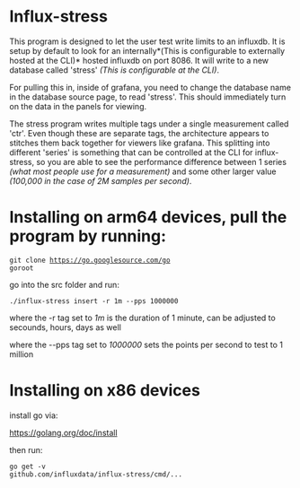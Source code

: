 # Influx-stress
This program is designed to let the user test write limits to an influxdb.  It is setup by default to look for an internally*(This is configurable to externally hosted at the CLI)* hosted influxdb on port 8086.  It will write to a new database called 'stress' *(This is configurable at the CLI)*.

For pulling this in, inside of grafana, you need to change the database name in the database source page, to read 'stress'.  This should immediately turn on the data in the panels for viewing.

The stress program writes multiple tags under a single measurement called 'ctr'.  Even though these are separate tags, the architecture appears to stitches them back together for viewers like grafana.  This splitting into different 'series' is something that can be controlled at the CLI for influx-stress, so you are able to see the performance difference between 1 series *(what most people use for a measurement)* and some other larger value *(100,000 in the case of 2M samples per second)*.

# Installing on arm64 devices, pull the program by running:
<code>git clone https://go.googlesource.com/go goroot</code>

go into the src folder and run:

<code>./influx-stress insert -r 1m --pps 1000000</code>

where the -r tag set to *1m* is the duration of 1 minute, can be adjusted to secounds, hours, days as well

where the --pps tag set to *1000000* sets the points per second to test to 1 million

# Installing on x86 devices
install go via:

https://golang.org/doc/install

then run:

<code>go get -v github.com/influxdata/influx-stress/cmd/...</code>
